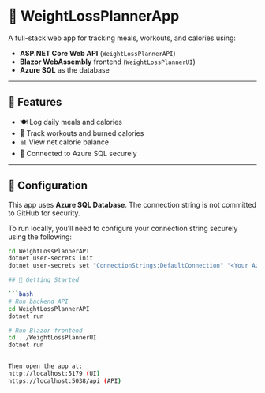 # 🥗 WeightLossPlannerApp

A full-stack web app for tracking meals, workouts, and calories using:

- **ASP.NET Core Web API** (`WeightLossPlannerAPI`)
- **Blazor WebAssembly** frontend (`WeightLossPlannerUI`)
- **Azure SQL** as the database

---

## 🚀 Features

- 🍽️ Log daily meals and calories
- 🏃 Track workouts and burned calories
- 📊 View net calorie balance
- 🔐 Connected to Azure SQL securely

---

## 🔧 Configuration

This app uses **Azure SQL Database**. The connection string is not committed to GitHub for security.

To run locally, you'll need to configure your connection string securely using the following:
```bash
cd WeightLossPlannerAPI
dotnet user-secrets init
dotnet user-secrets set "ConnectionStrings:DefaultConnection" "<Your Azure SQL connection string here>"

## 🧪 Getting Started

```bash
# Run backend API
cd WeightLossPlannerAPI
dotnet run

# Run Blazor frontend
cd ../WeightLossPlannerUI
dotnet run


Then open the app at:
http://localhost:5179 (UI)
https://localhost:5038/api (API)
